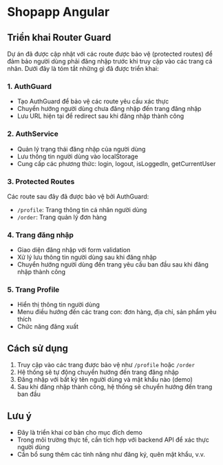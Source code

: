# Shopapp Angular

## Triển khai Router Guard

Dự án đã được cập nhật với các route được bảo vệ (protected routes) để đảm bảo người dùng phải đăng nhập trước khi truy cập vào các trang cá nhân. Dưới đây là tóm tắt những gì đã được triển khai:

### 1. AuthGuard

- Tạo AuthGuard để bảo vệ các route yêu cầu xác thực
- Chuyển hướng người dùng chưa đăng nhập đến trang đăng nhập
- Lưu URL hiện tại để redirect sau khi đăng nhập thành công

### 2. AuthService

- Quản lý trạng thái đăng nhập của người dùng
- Lưu thông tin người dùng vào localStorage
- Cung cấp các phương thức: login, logout, isLoggedIn, getCurrentUser

### 3. Protected Routes

Các route sau đây đã được bảo vệ bởi AuthGuard:
- `/profile`: Trang thông tin cá nhân người dùng
- `/order`: Trang quản lý đơn hàng

### 4. Trang đăng nhập

- Giao diện đăng nhập với form validation
- Xử lý lưu thông tin người dùng sau khi đăng nhập
- Chuyển hướng người dùng đến trang yêu cầu ban đầu sau khi đăng nhập thành công

### 5. Trang Profile

- Hiển thị thông tin người dùng
- Menu điều hướng đến các trang con: đơn hàng, địa chỉ, sản phẩm yêu thích
- Chức năng đăng xuất

## Cách sử dụng

1. Truy cập vào các trang được bảo vệ như `/profile` hoặc `/order`
2. Hệ thống sẽ tự động chuyển hướng đến trang đăng nhập
3. Đăng nhập với bất kỳ tên người dùng và mật khẩu nào (demo)
4. Sau khi đăng nhập thành công, hệ thống sẽ chuyển hướng đến trang ban đầu

## Lưu ý

- Đây là triển khai cơ bản cho mục đích demo
- Trong môi trường thực tế, cần tích hợp với backend API để xác thực người dùng
- Cần bổ sung thêm các tính năng như đăng ký, quên mật khẩu, v.v.
